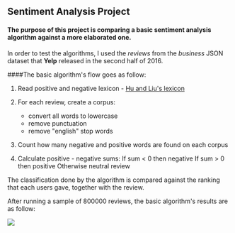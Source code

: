 ##  Sentiment Analysis Project


#### The purpose of this project is comparing a basic sentiment analysis algorithm against a more elaborated one.


In order to test the algorithms, I used the *reviews* from the *business* JSON dataset that **Yelp** released in the second half of 2016.


####The basic algorithm's flow goes as follow:

1. Read positive and negative lexicon - [Hu and Liu's lexicon](https://www.cs.uic.edu/~liub/FBS/sentiment-analysis.html)

2. For each review, create a corpus:
    * convert all words to lowercase
    * remove punctuation
    * remove "english" stop words


3. Count how many negative and positive words are found on each corpus

4. Calculate positive - negative sums:
  If sum < 0 then negative
  If sum > 0 then positive
  Otherwise neutral review
  
The classification done by the algorithm is compared against the ranking that each users gave, together with the review.  
  
After running a sample of 800000 reviews, the basic algorithm's results are as follow:

![](https://github.com/AviBlinder/SentimentAnalysis/tree/master/Figures/basic_perc.png) 

